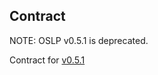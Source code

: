 ## Contract

NOTE: OSLP v0.5.1 is deprecated.

Contract for [v0.5.1](./v0.5.1/oslp.proto.v0.5.1.md)



